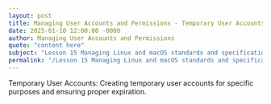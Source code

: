 ```yaml
---
layout: post
title: Managing User Accounts and Permissions - Temporary User Accounts
date: 2025-01-10 12:00:00 -0000
author: Managing User Accounts and Permissions
quote: "content here"
subject: "Lesson 15 Managing Linux and macOS standards and specifications"
permalink: "/Lesson 15 Managing Linux and macOS standards and specifications/Managing User Accounts and Permissions/Managing User Accounts and Permissions - Temporary User Accounts"
---
```


Temporary User Accounts: Creating temporary user accounts for specific purposes and ensuring proper expiration.
